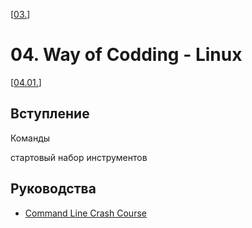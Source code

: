<!--
Created         : Wed 08 Jul 2015 05:45:55
Last Modified : Mon 27 Jul 2015 22:38:56
Maintainer     : sharlatan
-->

[[03.](./03.md "Редактор Vim")]
#  04. Way of Codding - Linux #
[[04.01.](./04.01.md "Установка Linux")]

## Вступление ##



Команды

стартовый набор инструментов



## Руководства ##
*   [Command Line Crash Course](http://goo.gl/j6WDiR)
